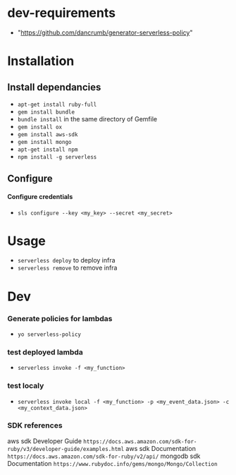 # dev-requirements
- "https://github.com/dancrumb/generator-serverless-policy"

# Installation

## Install dependancies
- `apt-get install ruby-full`
- `gem install bundle`
- `bundle install` in the same directory of Gemfile
- `gem install ox`
- `gem install aws-sdk`
- `gem install mongo`
- `apt-get install npm`
- `npm install -g serverless`

## Configure
#### Configure credentials
- `sls configure --key <my_key> --secret <my_secret>`

# Usage
- `serverless deploy` to deploy infra
- `serverless remove` to remove infra

# Dev
### Generate policies for lambdas
- `yo serverless-policy`
### test deployed lambda
- `serverless invoke -f <my_function>`
### test localy
- `serverless invoke local -f <my_function> -p <my_event_data.json> -c <my_context_data.json>`
### SDK references
aws sdk Developer Guide
```https://docs.aws.amazon.com/sdk-for-ruby/v3/developer-guide/examples.html```
aws sdk Documentation
```https://docs.aws.amazon.com/sdk-for-ruby/v2/api/```
mongodb sdk Documentation
```https://www.rubydoc.info/gems/mongo/Mongo/Collection```
